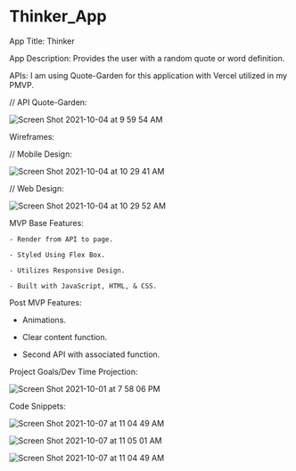 # Thinker_App
App Title: Thinker

App Description: Provides the user with a random quote or word definition. 

APIs: I am using Quote-Garden for this application with Vercel utilized in my PMVP.


// API Quote-Garden: 

![Screen Shot 2021-10-04 at 9 59 54 AM](https://user-images.githubusercontent.com/91752553/135870520-c8a01522-8c4e-41fd-849c-5c47156c50ac.png)


Wireframes: 

// Mobile Design: 


![Screen Shot 2021-10-04 at 10 29 41 AM](https://user-images.githubusercontent.com/91752553/135869845-9d2a6ae2-d687-466c-9e9a-d78836dd639a.png)


// Web Design:

![Screen Shot 2021-10-04 at 10 29 52 AM](https://user-images.githubusercontent.com/91752553/135870065-5d32094d-f509-42dd-b679-15670ef2f2e7.png)


MVP Base Features: 
    
    - Render from API to page.
    
    - Styled Using Flex Box.
    
    - Utilizes Responsive Design.
    
    - Built with JavaScript, HTML, & CSS.
    
Post MVP Features: 
   
   - Animations. 
   
   - Clear content function.
   
   - Second API with associated function.


Project Goals/Dev Time Projection: 

![Screen Shot 2021-10-01 at 7 58 06 PM](https://user-images.githubusercontent.com/91752553/135696960-bebe9d52-8efe-4ebf-8851-a1747f1e21f4.png)

Code Snippets: 

![Screen Shot 2021-10-07 at 11 04 49 AM](https://user-images.githubusercontent.com/91752553/136412017-60ab9c20-ae6f-4c09-891b-fc715355b944.png)

![Screen Shot 2021-10-07 at 11 05 01 AM](https://user-images.githubusercontent.com/91752553/136412031-e2bf131e-38c3-4080-bc26-b99e2d8dbf5f.png)

![Screen Shot 2021-10-07 at 11 04 49 AM](https://user-images.githubusercontent.com/91752553/136412043-e275521f-7c8c-4544-ad9a-0dc0c8038d2d.png)
    
  
